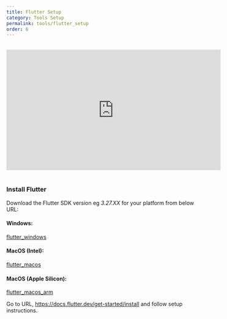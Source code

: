 ```yaml
---
title: Flutter Setup
category: Tools Setup
permalink: tools/flutter_setup
order: 6
---
```




<br/>
<iframe width="560" height="315" src="https://www.youtube.com/embed/Zyj1fEJ72lA" frameborder="0" allow="accelerometer; autoplay; clipboard-write; encrypted-media; gyroscope; picture-in-picture" allowfullscreen></iframe>

<br/>
<br/>


### Install Flutter

Download the Flutter SDK version eg *3.27.XX* for your platform from below URL:

#### Windows: 
[flutter_windows](https://storage.googleapis.com/flutter_infra_release/releases/stable/windows/flutter_windows_3.27.1-stable.zip)

#### MacOS (Intel):
[flutter_macos](https://storage.googleapis.com/flutter_infra_release/releases/stable/macos/flutter_macos_3.27.1-stable.zip)

#### MacOS (Apple Silicon):
[flutter_macos_arm](https://storage.googleapis.com/flutter_infra_release/releases/stable/macos/flutter_macos_arm64_3.27.1-stable.zip)

Go to URL, https://docs.flutter.dev/get-started/install and follow setup instructions.
